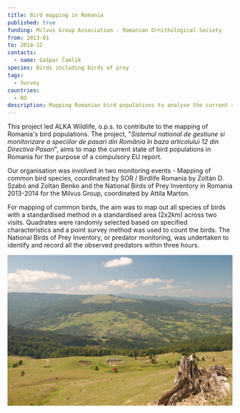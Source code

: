 ```yaml
---
title: Bird mapping in Romania
published: true
funding: Milvus Group Association - Romanian Ornithological Society
from: 2013-01
to: 2014-12
contacts:
  - name: Gašpar Čamlík
species: Birds including birds of prey
tags:
  - Survey
countries:
  - RO
description: Mapping Romanian bird populations to analyse the current state.
---
```

This project led ALKA Wildlife, o.p.s. to contribute to the mapping of Romania's bird populations. The project, "_Sistemul national de gestiune si monitorizare a speciilor de pasari din România în baza articolului 12 din Directiva Pasari_", aims to map the current state of bird populations in Romania for the purpose of a compulsory EU report. 

Our organisation was involved in two monitoring events - Mapping of common bird species, coordinated by SOR / Birdlife Romania by Zoltán D. Szabó and Zoltán Benko and the National Birds of Prey Inventory in Romania 2013-2014 for the Milvus Group, coordinated by Attila Marton.

For mapping of common birds, the aim was to map out all species of birds with a standardised method in a standardised area (2x2km) across two visits. Quadrates were randomly selected based on specified characteristics and a point survey method was used to count the birds. The National Birds of Prey Inventory, or predator monitoring, was undertaken to identify and record all the observed predators within three hours.

![](/media/dsc_0291.jpg)
